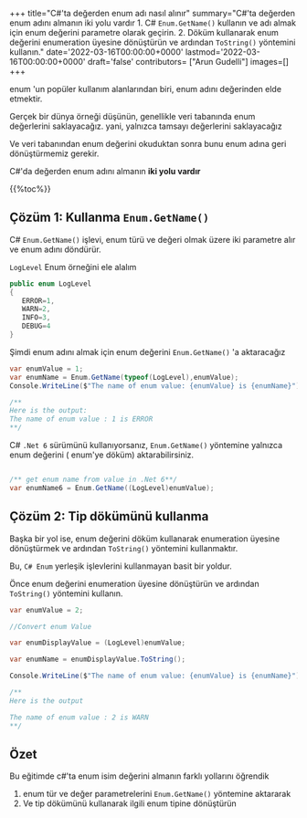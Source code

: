 
+++
title="C#'ta değerden enum adı nasıl alınır"
summary="C#'ta değerden enum adını almanın iki yolu vardır 1. C# `Enum.GetName()` kullanın ve adı almak için enum değerini parametre olarak geçirin. 2. Döküm kullanarak enum değerini enumeration üyesine dönüştürün ve ardından `ToString()` yöntemini kullanın."
date='2022-03-16T00:00:00+0000'
lastmod='2022-03-16T00:00:00+0000'
draft='false'
contributors= ["Arun Gudelli"]
images=[]
+++


 enum 'un popüler kullanım alanlarından biri, enum adını değerinden elde etmektir.

Gerçek bir dünya örneği düşünün, genellikle veri tabanında enum değerlerini saklayacağız. yani, yalnızca tamsayı değerlerini saklayacağız 

Ve veri tabanından enum değerini okuduktan sonra bunu enum adına geri dönüştürmemiz gerekir.

C#'da değerden enum adını almanın **iki yolu vardır** 

{{%toc%}}

## Çözüm 1: Kullanma `Enum.GetName()`

C# `Enum.GetName()` işlevi, enum türü ve değeri olmak üzere iki parametre alır ve enum adını döndürür.

 `LogLevel` Enum örneğini ele alalım

```csharp
public enum LogLevel
{
   ERROR=1, 
   WARN=2, 
   INFO=3, 
   DEBUG=4
}
```

Şimdi enum adını almak için enum değerini `Enum.GetName()` 'a aktaracağız 

```csharp
var enumValue = 1;
var enumName = Enum.GetName(typeof(LogLevel),enumValue);
Console.WriteLine($"The name of enum value: {enumValue} is {enumName}");

/**
Here is the output:
The name of enum value : 1 is ERROR
**/
```

C# `.Net 6` sürümünü kullanıyorsanız, `Enum.GetName()` yöntemine yalnızca enum değerini ( enum'ye döküm) aktarabilirsiniz.

```csharp

/** get enum name from value in .Net 6**/
var enumName6 = Enum.GetName((LogLevel)enumValue);
```

## Çözüm 2: Tip dökümünü kullanma

Başka bir yol ise, enum değerini döküm kullanarak enumeration üyesine dönüştürmek ve ardından `ToString()` yöntemini kullanmaktır.

Bu, `C# Enum` yerleşik işlevlerini kullanmayan basit bir yoldur.

Önce enum değerini enumeration üyesine dönüştürün ve ardından `ToString()` yöntemini kullanın.

```csharp
var enumValue = 2;

//Convert enum Value

var enumDisplayValue = (LogLevel)enumValue;

var enumName = enumDisplayValue.ToString();

Console.WriteLine($"The name of enum value: {enumValue} is {enumName}");

/**
Here is the output

The name of enum value : 2 is WARN
**/
```

## Özet

Bu eğitimde c#'ta enum isim değerini almanın farklı yollarını öğrendik 

1. enum tür ve değer parametrelerini `Enum.GetName()` yöntemine aktararak
2. Ve tip dökümünü kullanarak ilgili enum tipine dönüştürün 
